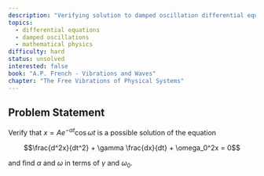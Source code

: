 ```yaml
---
description: "Verifying solution to damped oscillation differential equation"
topics:
  - differential equations
  - damped oscillations
  - mathematical physics
difficulty: hard
status: unsolved
interested: false
book: "A.P. French - Vibrations and Waves"
chapter: "The Free Vibrations of Physical Systems"
---
```


## Problem Statement
Verify that $x = Ae^{-\alpha t} \cos \omega t$ is a possible solution of the equation

$$\frac{d^2x}{dt^2} + \gamma \frac{dx}{dt} + \omega_0^2x = 0$$

and find $\alpha$ and $\omega$ in terms of $\gamma$ and $\omega_0$.